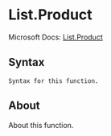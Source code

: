 ---
---

# List.Product

Microsoft Docs: [List.Product](https://docs.microsoft.com/en-us/powerquery-m/list-product)

## Syntax

```
Syntax for this function.
```

## About

About this function.

